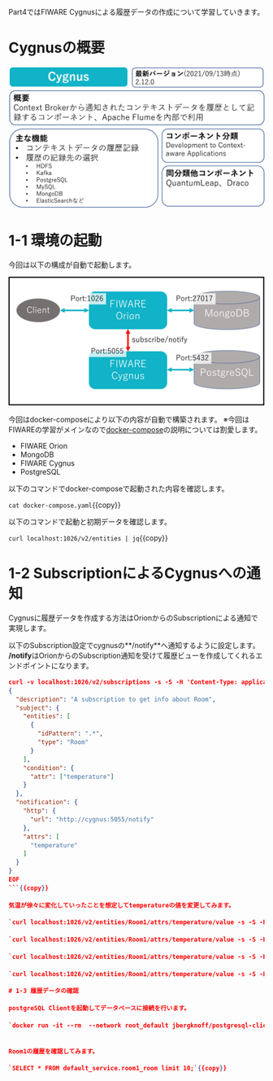 Part4ではFIWARE Cygnusによる履歴データの作成について学習していきます。

# Cygnusの概要

![Cygnus概要](./assets/4-0.png)

# 1-1 環境の起動

今回は以下の構成が自動で起動します。

![全体構成図](./assets/4-1.png)


今回はdocker-composeにより以下の内容が自動で構築されます。
※今回はFIWAREの学習がメインなので[docker-compose](https://docs.docker.jp/compose/toc.html)の説明については割愛します。

* FIWARE Orion
* MongoDB
* FIWARE Cygnus
* PostgreSQL

以下のコマンドでdocker-composeで起動された内容を確認します。

`cat docker-compose.yaml`{{copy}}

以下のコマンドで起動と初期データを確認します。

`curl localhost:1026/v2/entities | jq`{{copy}}

# 1-2 SubscriptionによるCygnusへの通知

Cygnusに履歴データを作成する方法はOrionからのSubscriptionによる通知で実現します。

以下のSubscription設定でcygnusの**/notify**へ通知するように設定します。  
**/notify**はOrionからのSubscription通知を受けて履歴ビューを作成してくれるエンドポイントになります。

```json
curl -v localhost:1026/v2/subscriptions -s -S -H 'Content-Type: application/json' -d @- <<EOF
{
  "description": "A subscription to get info about Room",
  "subject": {
    "entities": [
      {
        "idPattern": ".*",
        "type": "Room"
      }
    ],
    "condition": {
      "attr": ["temperature"]
    }
  },
  "notification": {
    "http": {
      "url": "http://cygnus:5055/notify"
    },
    "attrs": [
      "temperature"
    ]
  }
}
EOF
```{{copy}}

気温が徐々に変化していったことを想定してtemperatureの値を変更してみます。

`curl localhost:1026/v2/entities/Room1/attrs/temperature/value -s -S -H 'Content-Type: text/plain' -X PUT -d 29.5`{{copy}}

`curl localhost:1026/v2/entities/Room1/attrs/temperature/value -s -S -H 'Content-Type: text/plain' -X PUT -d 30.0`{{copy}}

`curl localhost:1026/v2/entities/Room1/attrs/temperature/value -s -S -H 'Content-Type: text/plain' -X PUT -d 30.5`{{copy}}

`curl localhost:1026/v2/entities/Room1/attrs/temperature/value -s -S -H 'Content-Type: text/plain' -X PUT -d 30.2`{{copy}}

# 1-3 履歴データの確認

postgreSQL Clientを起動してデータベースに接続を行います。

`docker run -it --rm  --network root_default jbergknoff/postgresql-client postgresql://postgres:password@postgres-db:5432/postgres`{{copy}}


Room1の履歴を確認してみます。

`SELECT * FROM default_service.room1_room limit 10;`{{copy}}
